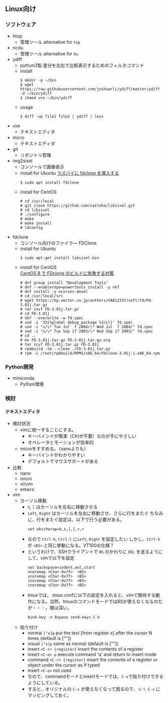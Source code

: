 ## Linux向け

### ソフトウェア
- htop
  - 管理ツール alternative for ```top```
- ncdu
  - 管理ツール alternative for ```du```
- ydiff
  - python3製 差分を左右で比較表示するためのフィルタコマンド
  - install
    ```console
    $ mkdir -p ~/bin
    $ wget https://raw.githubusercontent.com/joshuarli/ydiff/master/ydiff -O ~/bin/ydiff
    $ chmod u+x ~/bin/ydiff
    ```  
  - usage
    ```console
    $ diff -up file1 file2 | ydiff | less
    ```
- vim
  - テキストエディタ
- micro
  - テキストエディタ
- git
  - リポジトリ管理
- img2sixel
  - コンソールで画像表示
  - install for Ubuntu
    [ラズパイに fdclone を導入する](http://dotnsf.blog.jp/archives/1073777442.html)
    ```console
    $ sudo apt install fdclone
    ```
  - install for CentOS
    ```console
    # cd /usr/local
    # git clone https://github.com/saitoha/libsixel.git
    # cd libsixel
    # ./configure
    # make
    # make install
    # ldconfig
    ```
- fdclone
  - コンソール向けのファイラ― FDClone
  - install for Ubuntu
    ```console
    $ sudo apt-get install libsixel-bin
    ```
  - install for CentOS  
    [CentOS 8 で FDclone のビルドに失敗する対策](https://qiita.com/arin/items/3548efe988cce4b2b956)
    ```console
    # dnf group install "Development Tools"
    # dnf --enablerepo=powertools install -y nkf
    # dnf install -y ncurses-devel    
    # cd /usr/local/src
    # wget https://hp.vector.co.jp/authors/VA012337/soft/fd/FD-3.01j.tar.gz
    # tar zxvf FD-3.01j.tar.gz
    # cd FD-3.01j
    # nkf --overwrite -w fd.spec
    # sed -i '33i%global debug_package %{nil}' fd.spec
    # sed -i "s/\* Tue Jul  7 2004/\* Wed Jul  7 2004/" fd.spec
    # sed -i "s/\* Tue Sep 17 2003/\* Wed Sep 17 2003/" fd.spec
    # cd ..
    # mv FD-3.01j.tar.gz FD-3.01j.tar.gz.org
    # tar zcvf FD-3.01j.tar.gz FD-3.01j
    # rpmbuild -tb --clean ./FD-3.01j.tar.gz
    # rpm -i /root/rpmbuild/RPMS/x86_64/FDclone-3.01j-1.x86_64.rpm
    ```
    
### Python開発
- miniconda
  - Python環境

### 検討
#### テキストエディタ
- 検討状況
  - vimに統一することにする。
    - キーバインドが簡潔（Ctrlが不要）なのが手にやさしい
    - オペレータとモーションが効率的
  - microをすすめる。（nanoよりも）
    - キーバインドがわかりやすい
    - デフォルトでマウスサポートがある
- 比較
  - nano
  - micro
  - vi/vim
  - emacs
- vim
  - カーソル移動
    - ```h```, ```l``` はカーソルを左右に移動させる
    - ```Left```, ```Right``` はカーソルを左右に移動させ、さらに行をまたぐ
      ちなみに、行をまたぐ設定は、以下で行う必要がある。
      ```console
      set whichwrap=b,s,[,],<,>
      ```
    - なので ```Ctrl-h```, ```Ctrl-l``` に```Left```, ```Right``` を設定したい
      しかし、```Ctrl-h``` が ```<BS>``` と同じ挙動になる。VT100の仕様？
    - というわけで、SSHクライアントで ```BS``` のかわりに ```DEL``` を送るようにして、vimで以下を設定
      ```console
      set backspace=indent,eol,start
      nnoremap <Char-0x7f>  <BS>
      vnoremap <Char-0x7f>  <BS>
      inoremap <Char-0x7f>  <BS>
      cnoremap <Char-0x7f>  <BS>
      ```
    - tmuxでは、.tmux.confに以下の設定を入れると、vimで期待する動作になる。当然、tmuxのコマンドモードではBSが使えなくなるのだが・・・。闇は深い。
      ```console
      bind-key -n Bspace send-keys C-h
      ```
  - 貼り付け
    - normal ```["x]p```  put the text [from register x] after the cursor N times (default is [""])
    - visual ```["x]p```  same as normal (default is [""])
    - insert ```<C-r> {register}``` insert the contents of a register
    - insert ```<C-o> p``` execute command 'q' and return to insert mode
    - command ```<C-r> {register}```  insert the contents of a register or object under the cursor as if typed
    - insert ```<C-o>``` not used
    - なので、commandモードとinsertモードでは、```C-v```で貼り付けできるようにしている。
    - すると、オリジナルの ```C-v``` が使えなくなって困るので、 ```C-\ C-v``` にマッピングしておく。
